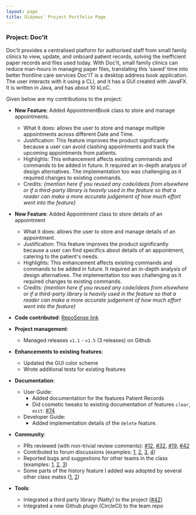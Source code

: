 ```yaml
---
layout: page
title: Didymus' Project Portfolio Page
---
```


### Project: Doc'it

Doc’it provides a centralised platform for authorised staff from small family clinics to view, update, and onboard
patient records, solving the inefficient paper records and files used today. With Doc’it, small family clinics can
reduce man-hours in managing paper files, translating this ‘saved’ time into better frontline care services
Doc'IT is a desktop address book application. The user interacts with it using a CLI, and it has a GUI created 
with JavaFX. It is written in Java, and has about 10 kLoC.

Given below are my contributions to the project:

- **New Feature**: Added AppointmentBook class to store and manage appointments.
  * What it does: allows the user to store and manage multiple appointments across different Date and Time. 
  * Justification: This feature improves the product significantly because a user can avoid clashing appointments and track the upcoming appointments from patients.
  * Highlights: This enhancement affects existing commands and commands to be added in future. It required an in-depth analysis of design alternatives. The implementation too was challenging as it required changes to existing commands.
  * Credits: *{mention here if you reused any code/ideas from elsewhere or if a third-party library is heavily used in the feature so that a reader can make a more accurate judgement of how much effort went into the feature}*

- **New Feature**: Added Appointment class to store details of an appointment
  * What it does: allows the user to store and manage details of an appointment.
  * Justification: This feature improves the product significantly because a user can find specifics about details of an appointment, catering to the patient's needs.
  * Highlights: This enhancement affects existing commands and commands to be added in future. It required an in-depth analysis of design alternatives. The implementation too was challenging as it required changes to existing commands.
  * Credits: *{mention here if you reused any code/ideas from elsewhere or if a third-party library is heavily used in the feature so that a reader can make a more accurate judgement of how much effort went into the feature}*

- **Code contributed**: [RepoSense link]()

- **Project management**:
  * Managed releases `v1.1` - `v1.5` (3 releases) on Github

- **Enhancements to existing features**:
  * Updated the GUI color scheme
  * Wrote additional tests for existing features

- **Documentation**:
  * User Guide:
    * Added documentation for the features Patient Records
    * Did cosmetic tweaks to existing documentation of features `clear`, `exit`: [\#74]()
  * Developer Guide:
    * Added implementation details of the `delete` feature.

- **Community**:
  * PRs reviewed (with non-trivial review comments): [\#12](), [\#32](), [\#19](), [\#42]()
  * Contributed to forum discussions (examples: [1](), [2](), [3](), [4]())
  * Reported bugs and suggestions for other teams in the class (examples: [1](), [2](), [3]())
  * Some parts of the history feature I added was adopted by several other class mates ([1](), [2]())

- **Tools**:
  * Integrated a third party library (Natty) to the project ([\#42]())
  * Integrated a new Github plugin (CircleCI) to the team repo
